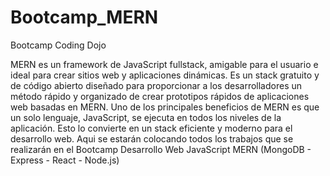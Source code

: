 # Bootcamp_MERN
Bootcamp Coding Dojo

MERN es un framework de JavaScript fullstack, amigable para el usuario e ideal para crear sitios web y aplicaciones dinámicas. 
Es un stack gratuito y de código abierto diseñado para proporcionar a los desarrolladores un método rápido y organizado de crear prototipos 
rápidos de aplicaciones web basadas en MERN. Uno de los principales beneficios de MERN es que un solo lenguaje, JavaScript, se ejecuta en 
todos los niveles de la aplicación. 
Esto lo convierte en un stack eficiente y moderno para el desarrollo web.
Aqui se estarán colocando todos los trabajos que se realizarán en el Bootcamp Desarrollo Web JavaScript MERN (MongoDB - Express - React - Node.js)
